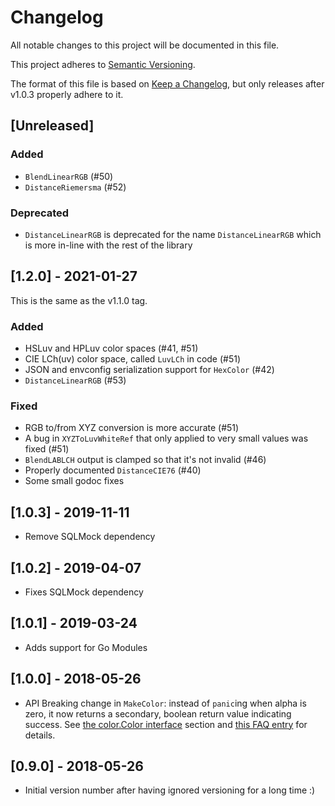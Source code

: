 # Changelog

All notable changes to this project will be documented in this file.

This project adheres to [Semantic Versioning](https://semver.org/spec/v2.0.0.html).

The format of this file is based on [Keep a Changelog](https://keepachangelog.com/en/1.0.0/), but only releases after
v1.0.3 properly adhere to it.

## [Unreleased]

### Added

- `BlendLinearRGB` (#50)
- `DistanceRiemersma` (#52)

### Deprecated

- `DistanceLinearRGB` is deprecated for the name `DistanceLinearRGB` which is more in-line with the rest of the library

## [1.2.0] - 2021-01-27

This is the same as the v1.1.0 tag.

### Added

- HSLuv and HPLuv color spaces (#41, #51)
- CIE LCh(uv) color space, called `LuvLCh` in code (#51)
- JSON and envconfig serialization support for `HexColor` (#42)
- `DistanceLinearRGB` (#53)

### Fixed

- RGB to/from XYZ conversion is more accurate (#51)
- A bug in `XYZToLuvWhiteRef` that only applied to very small values was fixed (#51)
- `BlendLABLCH` output is clamped so that it's not invalid (#46)
- Properly documented `DistanceCIE76` (#40)
- Some small godoc fixes

## [1.0.3] - 2019-11-11

- Remove SQLMock dependency

## [1.0.2] - 2019-04-07

- Fixes SQLMock dependency

## [1.0.1] - 2019-03-24

- Adds support for Go Modules

## [1.0.0] - 2018-05-26

- API Breaking change in `MakeColor`: instead of `panic`ing when alpha is zero, it now returns a secondary, boolean
  return value indicating success. See [the color.Color interface](#the-colorcolor-interface) section
  and [this FAQ entry](#q-why-would-makecolor-ever-fail) for details.

## [0.9.0] - 2018-05-26

- Initial version number after having ignored versioning for a long time :)
